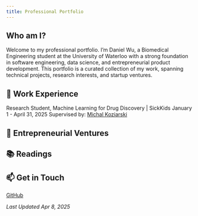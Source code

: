 ```yaml
---
title: Professional Portfolio 
---
```


## Who am I?
Welcome to my professional portfolio. I’m Daniel Wu, a Biomedical Engineering student at the University of Waterloo with a strong foundation in software engineering, data science, and entrepreneurial product development. This portfolio is a curated collection of my work, spanning technical projects, research interests, and startup ventures.


## 🔧 Work Experience
Research Student, Machine Learning for Drug Discovery | SickKids
January 1 - April 31, 2025 
Supervised by: [Michal Koziarski](https://scholar.google.com/citations?user=hEVRtosAAAAJ&hl=en)

## 🚀 Entrepreneurial Ventures


## 📚 Readings


## 📫 Get in Touch
[GitHub](https://github.com/DanielW21)


*Last Updated Apr 8, 2025*
